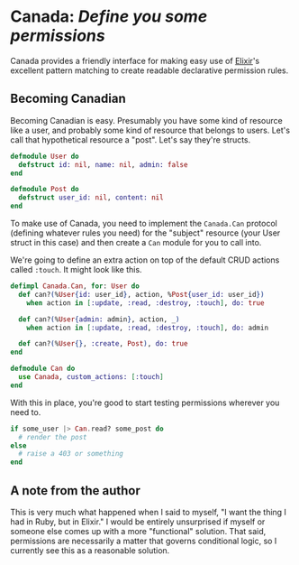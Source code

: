 Canada: _Define you some permissions_
=====================================

Canada provides a friendly interface for making easy use of
[Elixir](http://elixir-lang.org/)'s excellent pattern matching to create
readable declarative permission rules.

Becoming Canadian
-----------------

Becoming Canadian is easy. Presumably you have some kind of resource like a
user, and probably some kind of resource that belongs to users. Let's call that
hypothetical resource a "post". Let's say they're structs.

```elixir
defmodule User do
  defstruct id: nil, name: nil, admin: false
end

defmodule Post do
  defstruct user_id: nil, content: nil
end
```

To make use of Canada, you need to implement the `Canada.Can` protocol
(defining whatever rules you need) for the "subject" resource (your User struct
in this case) and then create a `Can` module for you to call into.

We're going to define an extra action on top of the default CRUD actions called
`:touch`. It might look like this.

```elixir
defimpl Canada.Can, for: User do
  def can?(%User{id: user_id}, action, %Post{user_id: user_id})
    when action in [:update, :read, :destroy, :touch], do: true

  def can?(%User{admin: admin}, action, _)
    when action in [:update, :read, :destroy, :touch], do: admin

  def can?(%User{}, :create, Post), do: true
end

defmodule Can do
  use Canada, custom_actions: [:touch]
end
```

With this in place, you're good to start testing permissions wherever you need
to.

```elixir
if some_user |> Can.read? some_post do
  # render the post
else
  # raise a 403 or something
end
```

A note from the author
----------------------

This is very much what happened when I said to myself, "I want the thing I had
in Ruby, but in Elixir." I would be entirely unsurprised if myself or someone
else comes up with a more "functional" solution. That said, permissions are
necessarily a matter that governs conditional logic, so I currently see this as
a reasonable solution.
